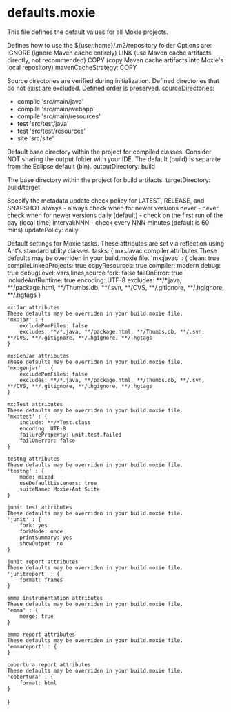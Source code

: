 # defaults.moxie

This file defines the default values for all Moxie projects.

Defines how to use the ${user.home}/.m2/repository folder
Options are:
  IGNORE   (ignore Maven cache entirely)
  LINK     (use Maven cache artifacts directly, not recommended)
  COPY     (copy Maven cache artifacts into Moxie's local repository)
mavenCacheStrategy: COPY

Source directories are verified during initialization.
Defined directories that do not exist are excluded.
Defined order is preserved.
sourceDirectories:
- compile 'src/main/java'
- compile 'src/main/webapp'
- compile 'src/main/resources'
- test 'src/test/java'
- test 'src/test/resources'
- site 'src/site'

Default base directory within the project for compiled classes.
Consider NOT sharing the output folder with your IDE.
The default (build) is separate from the Eclipse default (bin).
outputDirectory: build

The base directory within the project for build artifacts.
targetDirectory: build/target

Specify the metadata update check policy for LATEST, RELEASE, and SNAPSHOT
  always - always check when for newer versions
  never - never check when for newer versions
  daily (default) - check on the first run of the day (local time)
  interval:NNN - check every NNN minutes (default is 60 mins)
updatePolicy: daily

Default settings for Moxie tasks.
These attributes are set via reflection using Ant's standard utility classes.
tasks: {
	mx:Javac compiler attributes
	These defaults may be overriden in your build.moxie file.
	'mx:javac' : {
		clean: true
		compileLinkedProjects: true
		copyResources: true
		compiler: modern
		debug: true
		debugLevel: vars,lines,source
		fork: false
		failOnError: true
		includeAntRuntime: true
		encoding: UTF-8
		excludes: **/*.java, **/package.html, **/Thumbs.db, **/.svn, **/CVS, **/.gitignore, **/.hgignore, **/.hgtags
	}

	mx:Jar attributes
	These defaults may be overriden in your build.moxie file.
	'mx:jar' : {
		excludePomFiles: false
		excludes: **/*.java, **/package.html, **/Thumbs.db, **/.svn, **/CVS, **/.gitignore, **/.hgignore, **/.hgtags
	}

	mx:GenJar attributes
	These defaults may be overriden in your build.moxie file.
	'mx:genjar' : {
		excludePomFiles: false
		excludes: **/*.java, **/package.html, **/Thumbs.db, **/.svn, **/CVS, **/.gitignore, **/.hgignore, **/.hgtags
	}
	
	mx:Test attributes
	These defaults may be overriden in your build.moxie file.
	'mx:test' : {
		include: **/*Test.class
		encoding: UTF-8
		failureProperty: unit.test.failed
		failOnError: false
	}
	
	testng attributes
	These defaults may be overriden in your build.moxie file.
	'testng' : {
		mode: mixed
		useDefaultListeners: true
		suiteName: Moxie+Ant Suite
	}
	
	junit test attributes
	These defaults may be overriden in your build.moxie file.
	'junit' : {
		fork: yes
		forkMode: once
		printSummary: yes
		showOutput: no
	}
	
	junit report attributes
	These defaults may be overriden in your build.moxie file.
	'junitreport' : {
		format: frames
	}

	emma instrumentation attributes
	These defaults may be overriden in your build.moxie file.
	'emma' : {
		merge: true		
	}

	emma report attributes
	These defaults may be overriden in your build.moxie file.
	'emmareport' : {
	}
	
	cobertura report attributes
	These defaults may be overriden in your build.moxie file.
	'cobertura' : {
		format: html
	}
}